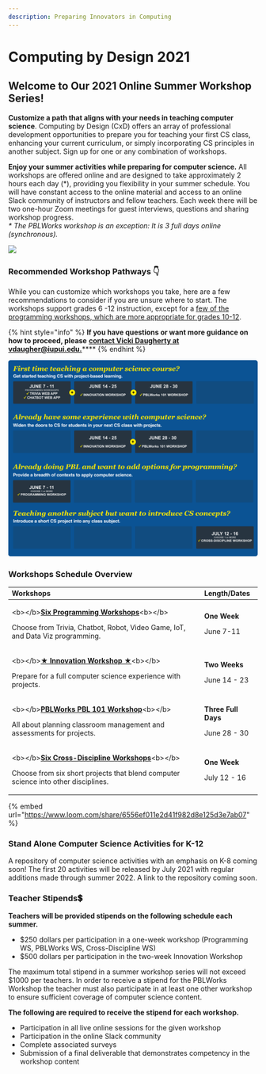 ```yaml
---
description: Preparing Innovators in Computing
---
```


# Computing by Design 2021

## Welcome to Our 2021 Online Summer Workshop Series!  

**Customize a path that aligns with your needs in teaching computer science**. Computing by Design \(CxD\) offers an array of professional development opportunities to prepare you for teaching your first CS class, enhancing your current curriculum, or simply incorporating CS principles in another subject. Sign up for one or any combination of workshops.

**Enjoy your summer activities while preparing for computer science.** All workshops are offered online and are designed to take approximately 2 hours each day \(\*\), providing you flexibility in your summer schedule. You will have constant access to the online material and access to an online Slack community of instructors and fellow teachers. Each week there will be two one-hour Zoom meetings for guest interviews, questions and sharing workshop progress.  
_\* The PBLWorks workshop is an exception: It is 3 full days online \(synchronous\)._

![](.gitbook/assets/orgbanner.png)

### Recommended Workshop Pathways  👇 

While you can customize which workshops you take, here are a few recommendations to consider if you are unsure where to start. The workshops support grades 6 -12 instruction, except for a [few of the programming workshops, which are more appropriate for grades 10-12](https://docs.idew.org/cxd2021/programming-workshops/choose-programming-workshop#choose-from-six-programming-workshops). 

{% hint style="info" %}
**If you have questions or want more guidance on how to proceed, please** [**contact Vicki Daugherty at vdaugher@iupui.edu.**](mailto:%20vdaugher@iupui.edu)\*\*\*\*
{% endhint %}

![Click image to enlarge.](.gitbook/assets/pathways2.png)

### Workshops Schedule Overview

<table>
  <thead>
    <tr>
      <th style="text-align:left">Workshops</th>
      <th style="text-align:left">Length/Dates</th>
    </tr>
  </thead>
  <tbody>
    <tr>
      <td style="text-align:left">
        <p>&lt;b&gt;&lt;/b&gt;<a href="programming-workshops/choose-programming-workshop.md"><b>Six Programming Workshops</b></a>&lt;b&gt;&lt;/b&gt;</p>
        <p>Choose from Trivia, Chatbot, Robot, Video Game, IoT, and Data Viz programming.</p>
      </td>
      <td style="text-align:left">
        <p><b>One Week</b>
        </p>
        <p>June 7-11</p>
      </td>
    </tr>
    <tr>
      <td style="text-align:left">
        <p>&lt;b&gt;&lt;/b&gt;<a href="cxd-innovation-workshop/full-experience.md"><b>&#x2605; Innovation Workshop &#x2605;</b></a>&lt;b&gt;&lt;/b&gt;</p>
        <p>Prepare for a full computer science experience with projects.</p>
      </td>
      <td style="text-align:left">
        <p><b>Two Weeks</b>
        </p>
        <p>June 14 - 23</p>
      </td>
    </tr>
    <tr>
      <td style="text-align:left">
        <p>&lt;b&gt;&lt;/b&gt;<a href="pblworks-101-workshop/classroom.md"><b>PBLWorks PBL 101 Workshop</b></a>&lt;b&gt;&lt;/b&gt;</p>
        <p>All about planning classroom management and assessments for projects.</p>
      </td>
      <td style="text-align:left">
        <p><b>Three Full Days</b>
        </p>
        <p>June 28 - 30</p>
      </td>
    </tr>
    <tr>
      <td style="text-align:left">
        <p>&lt;b&gt;&lt;/b&gt;<a href="cs-short-workshops/short-projects.md"><b>Six Cross-Discipline Workshops</b></a>&lt;b&gt;&lt;/b&gt;</p>
        <p>Choose from six short projects that blend computer science into other
          disciplines.</p>
      </td>
      <td style="text-align:left">
        <p><b>One Week</b>
        </p>
        <p>July 12 - 16</p>
      </td>
    </tr>
  </tbody>
</table>

{% embed url="https://www.loom.com/share/6556ef011e2d41f982d8e125d3e7ab07" %}

### **Stand Alone Computer Science Activities for K-12** 

A repository of computer science activities with an emphasis on K-8 coming soon! The first 20 activities will be released by July 2021 with regular additions made through summer 2022.  A link to the repository coming soon. 

### Teacher Stipends💲 

**Teachers will be provided stipends on the following schedule each summer.**

* $250 dollars per participation in a one-week workshop \(Programming WS, PBLWorks WS, Cross-Discipline WS\)
* $500 dollars per participation in the two-week Innovation Workshop

The maximum total stipend in a summer workshop series will not exceed $1000 per teachers. In order to receive a stipend for the PBLWorks Workshop the teacher must also participate in at least one other workshop to ensure sufficient coverage of computer science content. 

**The following are required to receive the stipend for each workshop.**

* Participation in all live online sessions for the given workshop
* Participation in the online Slack community
* Complete associated surveys
* Submission of a final deliverable that demonstrates competency in the workshop content

